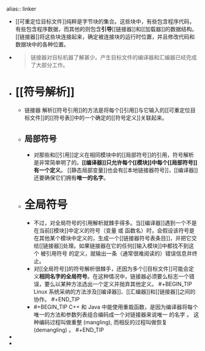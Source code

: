 alias:: linker

- [[可重定位目标文件]]纯粹是字节块的集合。这些块中，有些包含程序代码，有些包含程序数据，而其他的则包含**引导**[[链接器]]和[[加载器]]的数据结构。
  [[链接器]]将这些块连接起来，确定被连接块的运行时位置，并且修改代码和数据块中的各种位置。
- > 链接器对目标机器了解甚少。产生目标文件的编译器和汇编器已经完成了大部分工作。
- # [[符号解析]]
	- 链接器 解析[[符号引用]]的方法是将每个[[引用]]与它输入的[[可重定位目标文件]]的[[符号表]]中的一个确定的[[符号定义]]关联起来。
	- ## 局部符号
		- 对那些和[[引用]]定义在相同模块中的[[局部符号]]的引用，符号解析 是非常简单明了的。**[[编译器]]只允许每个[[模块]]中每个[[局部符号]]有一个定义**。
		  [[静态局部变量]]也会有[[本地链接器符号]]，[[编译器]]还要确保它们拥有**唯一的名字**。
	- # 全局符号
		- 不过，对全局符号的引用解析就棘手得多。当[[编译器]]遇到一个不是在当前[[模块]]中定义的符号（变量 或 函数名）时，会假设该符号是在其他某个模块中定义的，生成一个[[链接器符号表条目]]，并把它交给[[链接器]]处理。如果链接器在它的任何[[输入模块]]中都找不到这个 被引用符号 的定义，就输出一条（通常很难阅读的）错误信息并终止。
		- 对[[全局符号]]的符号解析很棘手，还因为多个[[目标文件]]可能会定义**相同名字的全局符号**。在这种情况中，链接器必须要么标志一个错误，要么以某种方法选出一个定义并抛弃其他定义。
		  #+BEGIN_TIP
		  Linux 系统采纳的方法涉及[[编译器]]、[[汇编器]]和[[链接器]]之间的协作。
		  #+END_TIP
		- #+BEGIN_TIP
		  C++ 和 Java 中能使用重栽函数，是因为编译器将每个唯一的方法和参数列表组合编码成一个对链接器来说唯一
		  的名字 。
		  这种编码过程叫做重整 (mangling),
		  而相反的过程叫做恢复 (demangling) 。
		  #+END_TIP
-
-